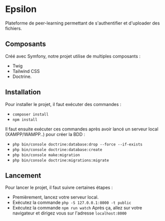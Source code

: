 # Epsilon

Plateforme de peer-learning permettant de s'authentifier et d'uploader des fichiers.

## Composants

Créé avec Symfony, notre projet utilise de multiples composants :
- Twig
- Tailwind CSS
- Doctrine.

## Installation

Pour installer le projet, il faut exécuter des commandes :
- `composer install`
- `npm install`

Il faut ensuite exécuter ces commandes après avoir lancé un serveur local (XAMPP/WAMPP..) pour créer la BDD :
- `php bin/console doctrine:database:drop --force --if-exists`
- `php bin/console doctrine:database:create`
- `php bin/console make:migration`
- `php bin/console doctrine:migrations:migrate`

## Lancement

Pour lancer le projet, il faut suivre certaines étapes :
- Premièrement, lancez votre serveur local.
- Exécutez la commande `php -S 127.0.0.1:8000 -t public`
- Exécutez la commande `npm run watch`
Après ça, allez sur votre navigateur et dirigez vous sur l'adresse `localhost:8000`
